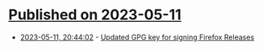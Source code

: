 # [Published on 2023-05-11](index.md)

* [2023-05-11, 20:44:02](https://lobste.rs/s/wrqfvg/updated_gpg_key_for_signing_firefox) - [Updated GPG key for signing Firefox Releases](https://blog.mozilla.org/security/2023/05/11/updated-gpg-key-for-signing-firefox-releases/)
